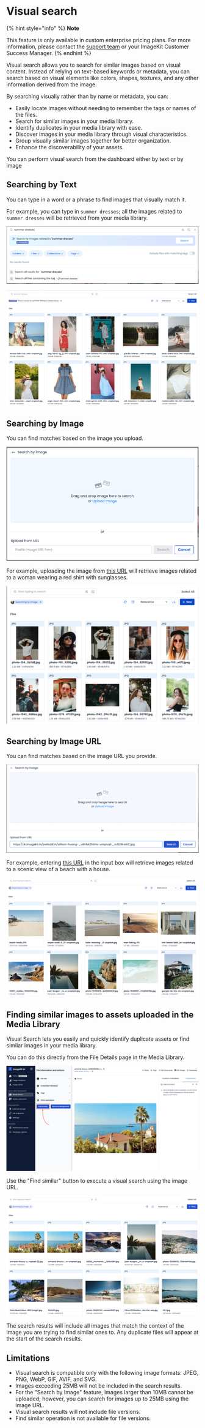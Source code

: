# Visual search

{% hint style="info" %}
**Note**

This feature is only available in custom enterprise pricing plans.
For more information, please contact the [support team](mailto:support@imagekit.io) or your ImageKit Customer Success Manager.
{% endhint %}

Visual search allows you to search for similar images based on visual content. Instead of relying on text-based keywords or metadata, you can search based on visual elements like colors, shapes, textures, and any other information derived from the image.

By searching visually rather than by name or metadata, you can:

* Easily locate images without needing to remember the tags or names of the files.
* Search for similar images in your media library.
* Identify duplicates in your media library with ease.
* Discover images in your media library through visual characteristics.
* Group visually similar images together for better organization.
* Enhance the discoverability of your assets.

You can perform visual search from the dashboard either by text or by image

## Searching by Text

You can type in a word or a phrase to find images that visually match it.
    
For example, you can type in `summer dresses`; all the images related to `summer dresses` will be retrieved from your media library.


![Enter text phrase to search](../.gitbook/assets/visual-search/text_search.png)



![Visual search results using text input](../.gitbook/assets/visual-search/text_search_results.png)

## Searching by Image
You can find matches based on the image you upload.


![Upload image to search](../.gitbook/assets/visual-search/search_by_image.png)


For example, uploading the image from [this URL](https://ik.imagekit.io/demo/img/photo-1491972690050-ba117db4dc09_9_0DBlXmS.jpeg) will retrieve images related to a woman wearing a red shirt with sunglasses.


![Visual search results for image uploaded](../.gitbook/assets/visual-search/image_search_results.png)


## Searching by Image URL
You can find matches based on the image URL you provide.


![Search by Image URL](../.gitbook/assets/visual-search/search_by_image_url.png)

For example, entering [this URL](https://ik.imagekit.io/demo/img/allison-huang-_u8KhAZRGHs-unsplash_rn6D9ksWC.jpg) in the input box will retrieve images related to a scenic view of a beach with a house.


![Visual search results by image URL](../.gitbook/assets/visual-search/image_url_search_results.png)

## Finding similar images to assets uploaded in the Media Library

Visual Search lets you easily and quickly identify duplicate assets or find similar images in your media library.

You can do this directly from the File Details page in the Media Library.

![Find similar button in file details page](../.gitbook/assets/visual-search/file_details_page.png)

Use the "Find similar" button to execute a visual search using the image URL.

![Visual search results for images similar to the file selected above](../.gitbook/assets/visual-search/similar_image_search.png)

The search results will include all images that match the context of the image you are trying to find similar ones to. Any duplicate files will appear at the start of the search results.

## Limitations

* Visual search is compatible only with the following image formats: JPEG, PNG, WebP, GIF, AVIF, and SVG.
* Images exceeding 25MB will not be included in the search results.
* For the "Search by Image" feature, images larger than 10MB cannot be uploaded; however, you can search for images up to 25MB using the image URL.
* Visual search results will not include file versions.
* Find similar operation is not available for file versions.
